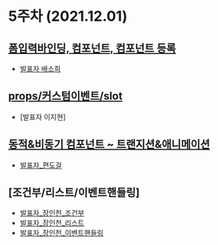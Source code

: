 5주차 (2021.12.01)
======================
[폼입력바인딩, 컴포넌트, 컴포넌트 등록](https://kr.vuejs.org/v2/guide/conditional.html)
-----------------------
- [발표자 배소희](./폼입력바인딩_컴포넌트_배소희.md)

[props/커스텀이벤트/slot](https://kr.vuejs.org/v2/guide/list.html)
-----------------------
- [발표자 이지현]

[동적&비동기 컴포넌트 ~ 트랜지션&애니메이션](https://kr.vuejs.org/v2/guide/components-dynamic-async.html)
-----------------------
- [발표자_편도걸](./동적_비동기_트랜지션_애니메이션_편도걸.md)


[조건부/리스트/이벤트핸들링]
-----------------------
- [발표자_장인천_조건부](./4주차_조건부_장인천.md)
- [발표자_장인천_리스트](./4주차_리스트_장인천.md)
- [발표자_장인천_이벤트핸들링](./4주차_이벤트_장인천.md)

